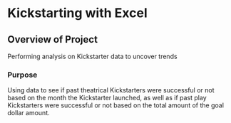 # Kickstarting with Excel

## Overview of Project 
Performing analysis on Kickstarter data to uncover trends

### Purpose
Using data to see if past theatrical Kickstarters were successful or not based on the month the Kickstarter launched, as well as if past play Kickstarters were successful or not based on the total amount of the goal dollar amount.
